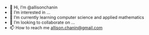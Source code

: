 - 👋 Hi, I’m @allisonchanin
- 👀 I’m interested in ...
- 🌱 I’m currently learning computer science and applied mathematics
- 💞️ I’m looking to collaborate on ...
- 📫 How to reach me allison.chanin@gmail.com
<!---
allisonchanin/allisonchanin is a ✨ special ✨ repository because its `README.md` (this file) appears on your GitHub profile.
You can click the Preview link to take a look at your changes.
--->
